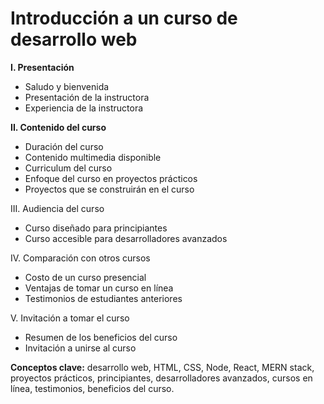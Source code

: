 # Introducción a un curso de desarrollo web

**I. Presentación**

- Saludo y bienvenida
- Presentación de la instructora
- Experiencia de la instructora

**II. Contenido del curso**

- Duración del curso
- Contenido multimedia disponible
- Curriculum del curso
- Enfoque del curso en proyectos prácticos
- Proyectos que se construirán en el curso

III. Audiencia del curso

- Curso diseñado para principiantes
- Curso accesible para desarrolladores avanzados

IV. Comparación con otros cursos

- Costo de un curso presencial
- Ventajas de tomar un curso en línea
- Testimonios de estudiantes anteriores

V. Invitación a tomar el curso

- Resumen de los beneficios del curso
- Invitación a unirse al curso

**Conceptos clave:** desarrollo web, HTML, CSS, Node, React, MERN stack, 
proyectos prácticos, principiantes, desarrolladores avanzados, cursos en línea, 
testimonios, beneficios del curso.